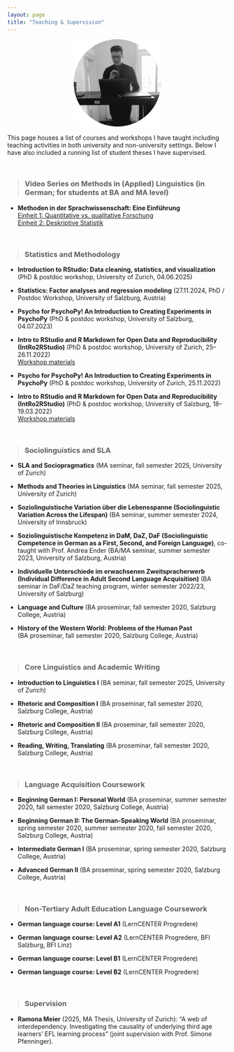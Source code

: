 ```yaml
---
layout: page
title: "Teaching & Supervision"
---
```


<p align="center">
  <img width="200" height="200" src="/images/TeachingPhoto.png">
</p>

This page houses a list of courses and workshops I have taught including teaching activities in both university and non-university settings. Below I have also included a running list of student theses I have supervised. 

<br> 

> ### Video Series on Methods in (Applied) Linguistics (in German; for students at BA and MA level)

* **Methoden in der Sprachwissenschaft: Eine Einführung** <br> [Einheit 1: Quantitative vs. qualitative Forschung](https://pro.panopto.com/Panopto/Pages/Viewer.aspx?tid=897bbd85-ee1c-493c-98cb-afef00f942c1) <br> [Einheit 2: Deskriptive Statistik](https://pro.panopto.com/Panopto/Pages/Viewer.aspx?tid=0dc27fe0-5596-4db5-a651-afef00f95f5b) 


<br>

> ### Statistics and Methodology

* **Introduction to RStudio: Data cleaning, statistics, and visualization** (PhD & postdoc workshop, University of Zurich, 04.06.2025)

* **Statistics: Factor analyses and regression modeling** (27.11.2024, PhD / Postdoc Workshop, University of Salzburg, Austria)

* **Psycho for PsychoPy! An Introduction to Creating Experiments in PsychoPy** (PhD & postdoc workshop, University of Salzburg, 04.07.2023)

* **Intro to RStudio and R Markdown for Open Data and Reproducibility (IntRo2RStudio)** (PhD & postdoc workshop, University of Zurich, 25–26.11.2022) <br> [Workshop materials](https://masonwirtz.github.io/intRo2RStudio/)

* **Psycho for PsychoPy! An Introduction to Creating Experiments in PsychoPy** (PhD & postdoc workshop, University of Zurich, 25.11.2022)

* **Intro to RStudio and R Markdown for Open Data and Reproducibility (IntRo2RStudio)** (PhD & postdoc workshop, University of Salzburg, 18–19.03.2022) <br> [Workshop materials](https://masonwirtz.github.io/intRo2RStudio/)


<br>

> ### Sociolinguistics and SLA

* **SLA and Sociopragmatics** (MA seminar, fall semester 2025, University of Zurich)

* **Methods and Theories in Linguistics** (MA seminar, fall semester 2025, University of Zurich)

* **Soziolinguistische Variation über die Lebensspanne (Sociolinguistic Variation Across the Lifespan)** (BA seminar, summer semester 2024, University of Innsbruck)

* **Soziolinguistische Kompetenz in DaM, DaZ, DaF (Sociolinguistic Competence in German as a First, Second, and Foreign Language)**, co-taught with Prof. Andrea Ender (BA/MA seminar, summer semester 2023, University of Salzburg, Austria)

* **Individuelle Unterschiede im erwachsenen Zweitspracherwerb (Individual Difference in Adult Second Language Acquisition)** (BA seminar in DaF/DaZ teaching program, winter semester 2022/23, University of Salzburg)

* **Language and Culture** (BA proseminar, fall semester 2020, Salzburg College, Austria)

* **History of the Western World: Problems of the Human Past** <br> (BA proseminar, fall semester 2020, Salzburg College, Austria)


<br>

> ### Core Linguistics and Academic Writing

* **Introduction to Linguistics I** (BA seminar, fall semester 2025, University of Zurich)

* **Rhetoric and Composition I** (BA proseminar, fall semester 2020, Salzburg College, Austria)

* **Rhetoric and Composition II** (BA proseminar, fall semester 2020, Salzburg College, Austria)

* **Reading, Writing, Translating** (BA proseminar, fall semester 2020, Salzburg College, Austria)


<br>

> ### Language Acquisition Coursework

* **Beginning German I: Personal World** (BA proseminar, summer semester 2020, fall semester 2020, Salzburg College, Austria)

* **Beginning German II: The German-Speaking World** (BA proseminar, spring semester 2020, summer semester 2020, fall semester 2020, Salzburg College, Austria)

* **Intermediate German I** (BA proseminar, spring semester 2020, Salzburg College, Austria)

* **Advanced German II** (BA proseminar, spring semester 2020, Salzburg College, Austria)


<br>

> ### Non-Tertiary Adult Education Language Coursework

* **German language course: Level A1** (LernCENTER Progredere)

* **German language course: Level A2** (LernCENTER Progredere, BFI Salzburg, BFI Linz)

* **German language course: Level B1** (LernCENTER Progredere)

* **German language course: Level B2** (LernCENTER Progredere)


<br>

> ### Supervision

* **Ramona Meier** (2025, MA Thesis, University of Zurich): “A web of interdependency. Investigating the causality of underlying third age learners’ EFL learning process” (joint supervision with Prof. Simone Pfenninger).

